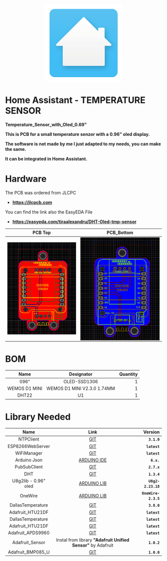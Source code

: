 <p align="center">
<img src=".github/loading-screen.gif">
</p>

# Home Assistant - TEMPERATURE SENSOR

**Temperature_Sensor_with_Oled_0.69"**

**This is PCB for a small temperature senzor with a 0.96" oled display.**

**The software is not made by me I just adapted to my needs, you can make the same.**

**It can be integrated in Home Assistant.**

# Hardware  <a name="id3"></a>

The PCB was ordered from JLCPC 
- **https://jlcpcb.com**

You can find the link also the EasyEDA File

- **https://easyeda.com/tiraalexandru/DHT-Oled-tmp-sensor**

**PCB Top**                      |  **PCB_Bottom**   
:---------------------------:|:-------------------------------------:
<img src=".github/PCB.PNG">|  <img align="right" src=".github/PCB_Bottom.PNG">


# BOM <a name="id3"></a>
 
 **Name** | **Designator** | **Quantity**
:---: | :--------: | --------:
096"  |OLED-SSD1306|1
WEMOS D1 MINI |WEMOS D1 MINI V2.3.0 1.74MM|1
DHT22|U1|1

# Library Needed <a name="id3"></a>
**Name** | **Link** | **Version** 
:------: | :------: | -----------:
NTPClient | [GIT](https://github.com/arduino-libraries/NTPClient) |**`3.1.0`**
ESP8266WebServer | [GIT](https://github.com/esp8266/Arduino/tree/master/libraries/ESP8266WebServer)| **`latest`**
WiFiManager | [GIT](https://github.com/tzapu/WiFiManager) | **`latest`**
Arduino Json | [ARDUINO IDE](https://arduinojson.org) |**`6.x.`**
PubSubClient | [GIT](https://github.com/knolleary/pubsubclient)| **`2.7.x`**
DHT | [GIT](https://github.com/adafruit/DHT-sensor-library) | **`1.3.4`**
U8g2lib - 0.96" oled| [ARDUINO LIB](https://www.arduinolibraries.info/libraries/u8g2 ) | **`U8g2-2.23.18`**
OneWire | [ARDUINO LIB](https://www.arduinolibraries.info/libraries/one-wire) | **`OneWire-2.3.5`**
DallasTemperature| [GIT](https://github.com/milesburton/Arduino-Temperature-Control-Library) | **`3.8.0`**
Adafruit_HTU21DF| [GIT](https://github.com/adafruit/Adafruit_HTU21DF_Library) | **`latest`**
DallasTemperature| [GIT](https://github.com/milesburton/Arduino-Temperature-Control-Library) | **`latest`**
Adafruit_HTU21DF| [GIT](https://github.com/adafruit/Adafruit_HTU21DF_Library) | **`latest`**
Adafruit_APDS9960|[GIT](https://github.com/adafruit/Adafruit_APDS9960) | **`latest`**
Adafruit_Sensor| Instal from library **"Adafruit Unified Sensor"** by Adafruit | **`1.0.2`**
Adafruit_BMP085_U| [GIT](https://github.com/adafruit/Adafruit_BMP085_Unified) | **`1.0.0`**
